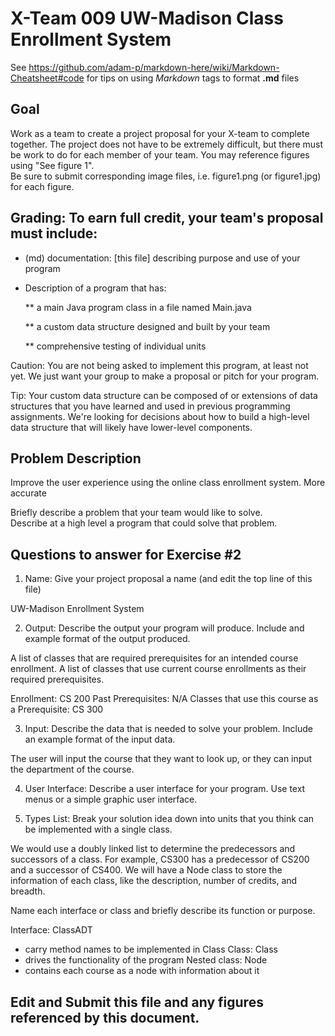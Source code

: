 # X-Team 009 UW-Madison Class Enrollment System 

See https://github.com/adam-p/markdown-here/wiki/Markdown-Cheatsheet#code for tips on using *Markdown* tags to format __.md__ files

## Goal

Work as a team to create a project proposal for your X-team to complete together.
The project does not have to be extremely difficult,
but there must be work to do for each member of your team.
You may reference figures using "See figure 1".  
Be sure to submit corresponding image files, i.e. figure1.png (or figure1.jpg) for each figure.

## Grading: To earn full credit, your team's proposal must include:

* (md) documentation: [this file] describing purpose and use of your program

* Description of a program that has:

  ** a main Java program class in a file named Main.java
  
  ** a custom data structure designed and built by your team
  
  ** comprehensive testing of individual units
  
 Caution: You are not being asked to implement this program, at least not yet. 
 We just want your group to make a proposal or pitch for your program.
 
 Tip: Your custom data structure can be composed of or extensions of data structures that you have learned and used in previous programming assignments.  We're looking for decisions about how to build a high-level data structure that will likely have lower-level components.

## Problem Description

Improve the user experience using the online class enrollment system.
More accurate 

Briefly describe a problem that your team would like to solve.  
Describe at a high level a program that could solve that problem.

## Questions to answer for Exercise #2

1. Name: Give your project proposal a name (and edit the top line of this file)

UW-Madison Enrollment System

2. Output: Describe the output your program will produce.  Include and example format of the output produced.

A list of classes that are required prerequisites for an intended course enrollment.
A list of classes that use current course enrollments as their required prerequisites.

Enrollment: CS 200
Past Prerequisites: N/A
Classes that use this course as a Prerequisite: CS 300

3. Input: Describe the data that is needed to solve your problem. Include an example format of the input data.

The user will input the course that they want to look up,
or they can input the department of the course.


4. User Interface: Describe a user interface for your program.  Use text menus or a simple graphic user interface.



5. Types List: Break your solution idea down into units that you think can be implemented with a single class.

We would use a doubly linked list to determine the predecessors and successors of a class.
For example, CS300 has a predecessor of CS200 and a successor of CS400.
We will have a Node class to store the information of each class, like the description, number of credits, and breadth.



Name each interface or class and briefly describe its function or purpose.

Interface: ClassADT
- carry method names to be implemented in Class
Class: Class
- drives the functionality of the program
Nested class: Node
- contains each course as a node with information about it


## Edit and Submit this file and any figures referenced by this document.

